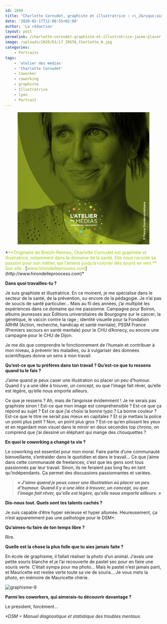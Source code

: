 ```yaml
---
id: 2890
title: "Charlotte Cornudet, graphiste et illustratrice : «\_J&rsquo;aime placer un peu d&rsquo;humour\_»"
date: '2020-02-17T12:00:55+02:00'
author: 'La rédaction'
layout: post
permalink: /charlotte-cornudet-graphiste-et-illustratrice-jaime-placer-un-peu-dhumour/
image: /uploads/2020/01/17_INSTA_Charlotte_A.jpg
categories:
    - Portraits
tags:
    - 'atelier des medias'
    - 'Charlotte Cornudet'
    - Coworker
    - coworking
    - graphiste
    - Illustratrice
    - lyon
    - Portrait
---
```


<figure class="wp-block-image"><img src="/uploads/2020/01/17_INSTA_Charlotte_A.jpg" alt="Illustration"></figure>*<span style="color: #99cc00;">**Originaire de Breizh-Rennes, Charlotte Cornudet est graphiste et illustratrice, notamment dans le domaine de la santé. Elle nous raconte sa passion pour son métier, qui l’amène jusqu’à colorier des souris en vert.** Son site : </span>[<span style="color: #99cc00;">www.hirondelleprocess.com</span>](http://www.hirondelleproocess.com)*

**Dans quoi travailles-tu ?**

Je suis graphiste et illustratrice. En ce moment, je me spécialise dans le secteur de la santé, de la prévention, ou encore de la pédagogie. Je n’ai pas de soucis de santé particulier… Mais au fil des années, j’ai multiplié les expériences dans ce domaine qui me passionne. Campagne pour Boiron, albums jeunesses aux Éditions universitaires de Bourgogne sur le cancer, la génétique, le vaccin contre la rage ; identité visuelle pour la F­­ondation ARHM (Action, recherche, handicap et santé mentale), PSSM France (Premiers secours en santé mentale) pour le CHU d’Annecy, ou encore une campagne pour le CHU de Dijon.

Je me dis que comprendre le fonctionnement de l’humain et contribuer à mon niveau, à prévenir les maladies, ou à vulgariser des données scientifiques donne un sens à mon travail.

**Qu’est-ce que tu préfères dans ton travail ? Qu’est-ce que tu ressens quand tu le fais ?**

J’aime quand je peux caser une illustration où placer un peu d’humour. Quand il y a une idée à trouver, un concept, ou que l’image fait rêver, qu’elle est légère, qu’elle nous emporte ailleurs.

Ce que je ressens ? Ah, mais de l’angoisse évidemment ! Je ne serais pas graphiste sinon ! Est-ce que mon image est compréhensible ? Est-ce que ça répond au sujet ? Est ce que j’ai choisi la bonne typo ? La bonne couleur ? Est-ce que le titre ne serait pas mieux en capitales ? Et si je mettais la police un point plus petit ? Non, un point plus gros ? Est-ce qu’en plissant les yeux et en regardant mon visuel dans le miroir en deux secondes top chrono, on comprend que j’ai dessiné un éléphant qui mange des chouquettes ?

**En quoi le coworking a changé ta vie ?**

Le coworking est essentiel pour mon moral. Faire partie d’une communauté bienveillante, s’entraider dans le quotidien et dans le travail… Ce que j’aime dans cette communauté de freelances, c’est que les gens sont tous passionnés par leur travail. Sinon, ils ne feraient pas long feu en tant qu’indépendants. Ça permet des discussions passionnantes et variées.

> ***« J’aime quand je peux caser une illustration où placer un peu d’humour. Quand il y a une idée à trouver, un concept, ou que l’image fait rêver, qu’elle est légère, qu’elle nous emporte ailleurs. »***

**Dis-nous tout. Quels sont tes talents cachés ?**

Je suis capable d’être hyper sérieuse et hyper allumée. Heureusement, ça n’est apparemment pas une pathologie pour le DSM\*.

**Qu’aimes-tu faire de ton temps libre ?**

Rire.

**Quelle est la chose la plus folle que tu aies jamais faite ?**

En école de graphisme, il fallait réaliser la photo d’un animal. J’avais une petite souris blanche et je l’ai recouverte de pastel sec pour en faire une souris verte. C’était sympa pour ma photo… Mais le pastel n’est jamais parti, et Mauricette est restée verte toute sa vie de souris… Je vous mets la photo, en mémoire de Mauricette chérie.

![graphisme-9](/uploads/2019/04/graphisme-9-300x300.jpg)

**Parmi les coworkers, qui aimerais-tu découvrir davantage ?**

Le président, forcément…

*\*DSM = Manuel diagnostique et statistique des troubles mentaux.*
